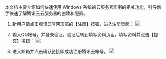 本文档主要介绍如何快速使用 Windows 系统的云服务器实例的相关功能，引导新手快速了解腾讯云云服务器的创建和配置。

1) 新用户请点击腾讯云官网顶部的【注册】按钮，进入注册页面：
![](//mccdn.qcloud.com/static/img/b95541efd781757035eef96d73088513/image.png)

2) 输入QQ帐号，并登录验证。验证后转到填写资料页面，填写资料并点击【提交】按钮：
![](//mccdn.qcloud.com/static/img/f5ad4b5f92a32060ed1122114388226b/image.png)

3) 进入邮箱并点击确认链接即成功注册腾讯云帐号。
![](//mccdn.qcloud.com/static/img/0665bd87d4759d39dc9cb0bb048a9485/image.png)

